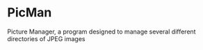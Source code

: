 # PicMan
Picture Manager, a program designed to manage several different directories of JPEG images
